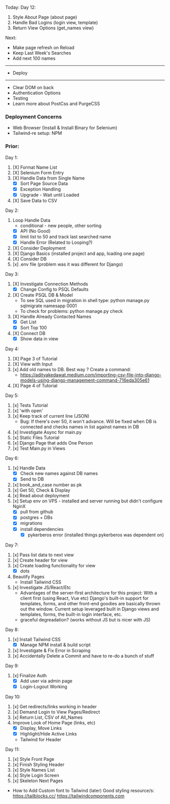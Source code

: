 Today: 
Day 12:
1. Style About Page (about page)
2. Handle Bad Logins (login view, template)
3. Return View Options (get_names view)

Next:

* Make page refresh on Reload
* Keep Last Week's Searches
* Add next 100 names
-------- 
* Deploy
--------
* Clear DOM on back
* Authentication Options
* Testing
* Learn more about PostCss and PurgeCSS

### Deployment Concerns
* Web Browser (Install & Install Binary for Selenium)
* Tailwind-re setup: NPM

### Prior: 
Day 1:
1. [X] Format Name List
2. [X] Selenium Form Entry
3. [X] Handle Data from Single Name
    * [X] Sort Page Source Data 
    * [X] Exception Handling
    * [X] Upgrade - Wait until Loaded
4. [X] Save Data to CSV

Day 2:
1. Loop Handle Data
    * conditional - new people, other sorting
    * [x] API (No Good)
    * [X] limit list to 50 and track last searched name
    * [X] Handle Error (Related to Looping?)
2. [X] Consider Deployment
3. [X] Django Basics (installed project and app, loading one page)
4. [X] Consider DB
5. [x] .env file (problem was it was different for Django)

Day 3: 
1. [X] Investigate Connection Methods
    * [X] Change Config to PSQL Defaults
2. [X] Create PSQL DB & Model
    * To see SQL used in migration in shell type: python manage.py sqlmigrate namesapp 0001
    * To check for problems: python manage.py check
3. [X] Handle Already Contacted Names
    * [X] Get List
    * [X] Sort Top 100
4. [X] Connect DB
    * [x] Show data in view

Day 4: 
1. [X] Page 3 of Tutorial
2. [X] View with Input
3. [x] Add old names to DB. Best way ? Create a command:
    * https://adityakedawat.medium.com/importing-csv-file-into-django-models-using-django-management-command-716eda305e61
4. [X] Page 4 of Tutorial

Day 5: 
1. [x] Tests Tutorial 
2. [x] 'with open'
3. [x] Keep track of current line (JSON)
    * Bug: If there's over 50, it won't advance. Will be fixed when DB is connected and checks names in list against names in DB
4. [x] Investigate Async for main.py
5. [x] Static Files Tutorial
6. [x] Django Page that adds One Person
7. [x] Test Main.py in Views

Day 6:
1. [x] Handle Data
    * [x] Check new names against DB names
    * [x] Send to DB
2. [x] book_and_case number as pk
3. [x] Get 50, Check & Display
4. [x] Read about deployment
5. [x] Setup env on VPS - installed and server running but didn't configure NginX
    * [x] pull from github
    * [x] postgres + DBs
    * [x] migrations
    * [x] install dependencies
        * [x] pykerberos error (installed things pykerberos was dependent on)

Day 7:
1. [x] Pass list data to next view
2. [x] Create header for view
3. [x] Create loading functionality for view
    * [x] dots
4. Beautify Pages
    * Install Tailwind CSS
5. [x] Investigate JS/React/Etc
    * Advantages of the server-first architecture for this project: With a client first (using React, Vue etc) Django's built-in support for templates, forms, and other front-end goodies are basically thrown out the window. Current setup leveraged built in Django views and templates, forms, the built-in login interface, etc.
    * graceful degreadation? (works without JS but is nicer with JS)

Day 8:
1. [x] Install Tailwind CSS
    * [x] Manage NPM install & build script
2. [x] Investigate & Fix Error in Scraping
3. [x] Accidentally Delete a Commit and have to re-do a bunch of stuff

Day 9: 
1. [x] Finalize Auth
    * [x] Add user via admin page
    * [x] Login-Logout Working

Day 10:
1. [x] Get redirects/links working in header
2. [x] Demand Login to View Pages/Redirect 
3. [x] Return List, CSV of All_Names
4. Improve Look of Home Page (links, etc)
    * [x] Display, Move Links
    * [x] Highlight/Hide Active Links
    * Tailwind for Header

Day 11: 
1. [x] Style Front Page
2. [x] Finish Styling Header
3. [x] Style Names List
4. [x] Style Login Screen
5. [x] Skeleton Next Pages
* How to Add Custom font to Tailwind (later)
Good styling resource/s: https://tailblocks.cc/
https://tailwindcomponents.com